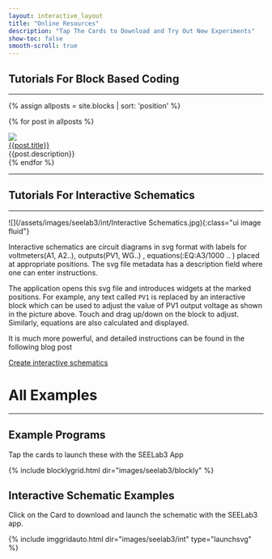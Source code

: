 ```yaml
---
layout: interactive_layout
title: "Online Resources"
description: "Tap The Cards to Download and Try Out New Experiments"
show-toc: false
smooth-scroll: true
---
```




## Tutorials For Block Based Coding
---

<div class="ui very relaxed list">

{% assign allposts = site.blocks | sort: 'position' %}

  {% for post in allposts %}
  <div class="item">
    <img class="ui avatar image" src="{{post.thumb}}">
    <div class="content">
      <a class="header" href="{{post.url}}">{{post.title}}</a>
      <div class="description">{{post.description}}</div>
    </div>
  </div>
  {% endfor %}

</div>

---


## Tutorials For Interactive Schematics
---

![](/assets/images/seelab3/int/Interactive Schematics.jpg){:class="ui image fluid"}

Interactive schematics are circuit diagrams in svg format with labels for voltmeters(A1, A2..), outputs(PV1, WG..) , equations(:EQ:A3/1000 .. )
placed at appropriate positions. The svg file metadata has a description field where one can enter instructions.

The application opens this svg file and introduces widgets at the marked positions. For example, any text called `PV1` is replaced by an interactive block
which can be used to adjust the value of PV1 output voltage as shown in the picture above. Touch and drag up/down on the block to adjust. Similarly, equations are also calculated
and displayed.

It is much more powerful, and detailed instructions can be found in the following blog post

[Create interactive schematics](seel3/android/interactive-schematics.html)


# All Examples
---

## Example Programs

Tap the cards to launch these with the SEELab3 App

{% include blocklygrid.html dir="images/seelab3/blockly"   %}


##  Interactive Schematic Examples

Click on the Card to download and launch the schematic with the SEELab3 app.

{% include imggridauto.html dir="images/seelab3/int" type="launchsvg" %}

